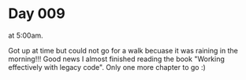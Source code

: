 # Day 009

at 5:00am.

Got up at time but could not go for a walk becuase it was raining in the morning!!!
Good news I almost finished reading the book "Working effectively with legacy code". Only one more chapter to go :)
